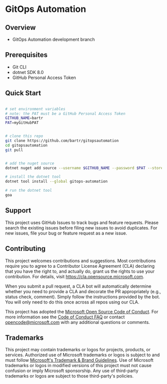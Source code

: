 # GitOps Automation

## Overview

- GitOps Automation development branch

## Prerequisites

- Git CLI
- dotnet SDK 8.0
- GitHub Personal Access Token

## Quick Start

```bash

# set environment variables
# note: the PAT must be a GitHub Personal Access Token
GITHUB_NAME=bartr
PAT=myGitHubPAT

```

```bash

# clone this repo
git clone https://github.com/bartr/gitopsautomation
cd gitopsautomation
git pull

```

```bash

# add the nuget source
dotnet nuget add source --username $GITHUB_NAME --password $PAT --store-password-in-clear-text --name goa "https://nuget.pkg.github.com/bartr/index.json"

# install the dotnet tool
dotnet tool install --global gitops-automation

# run the dotnet tool
goa

```

## Support

This project uses GitHub Issues to track bugs and feature requests. Please search the existing issues before filing new issues to avoid duplicates. For new issues, file your bug or feature request as a new issue.

## Contributing

This project welcomes contributions and suggestions. Most contributions require you to agree to a Contributor License Agreement (CLA) declaring that you have the right to, and actually do, grant us the rights to use your contribution. For details, visit <https://cla.opensource.microsoft.com>.

When you submit a pull request, a CLA bot will automatically determine whether you need to provide a CLA and decorate the PR appropriately (e.g., status check, comment). Simply follow the instructions provided by the bot. You will only need to do this once across all repos using our CLA.

This project has adopted the [Microsoft Open Source Code of Conduct](https://opensource.microsoft.com/codeofconduct/). For more information see the [Code of Conduct FAQ](https://opensource.microsoft.com/codeofconduct/faq/) or contact [opencode@microsoft.com](mailto:opencode@microsoft.com) with any additional questions or comments.

## Trademarks

This project may contain trademarks or logos for projects, products, or services. Authorized use of Microsoft trademarks or logos is subject to and must follow [Microsoft's Trademark & Brand Guidelines](https://www.microsoft.com/en-us/legal/intellectualproperty/trademarks/usage/general). Use of Microsoft trademarks or logos in modified versions of this project must not cause confusion or imply Microsoft sponsorship. Any use of third-party trademarks or logos are subject to those third-party's policies.
